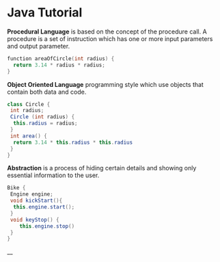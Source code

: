 # Java Tutorial

__Procedural Language__ is based on the concept of the procedure call. A procedure is a set of instruction which has one or more input parameters and output parameter.
```C
function areaOfCircle(int radius) {
  return 3.14 * radius * radius;
}
```
__Object Oriented Language__ programming style which use objects that contain both data and code.
```java
class Circle {
 int radius;
 Circle (int radius) {
  this.radius = radius;
 }
 int area() {
  return 3.14 * this.radius * this.radius 
 }
}
```
__Abstraction__ is a process of hiding certain details and showing only essential information to the user.
```java
Bike {
 Engine engine;
 void kickStart(){
  this.engine.start();
 }
 void keyStop() {
    this.engine.stop()
 }
}
```
__
